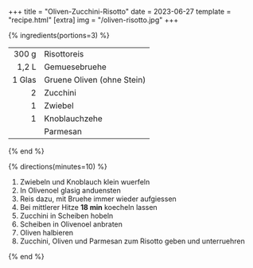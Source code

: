 +++
title = "Oliven-Zucchini-Risotto"
date = 2023-06-27
template = "recipe.html"
[extra]
img = "/oliven-risotto.jpg"
+++

{% ingredients(portions=3) %}

|        |                            |
|-:      |:-                          |
| 300 g  | Risottoreis                |
| 1,2 L  | Gemuesebruehe              |
| 1 Glas | Gruene Oliven (ohne Stein) |
| 2      | Zucchini                   |
| 1      | Zwiebel                    |
| 1      | Knoblauchzehe              |
|        | Parmesan                   |

{% end %}

{% directions(minutes=10) %}

1. Zwiebeln und Knoblauch klein wuerfeln
2. In Olivenoel glasig anduensten
3. Reis dazu, mit Bruehe immer wieder aufgiessen
4. Bei mittlerer Hitze **18 min** koecheln lassen
5. Zucchini in Scheiben hobeln
6. Scheiben in Olivenoel anbraten
7. Oliven halbieren
8. Zucchini, Oliven und Parmesan zum Risotto geben und unterruehren

{% end %}


